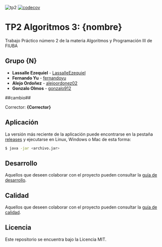 ![tp2](https://github.com/EzequielLassalle/Tp2---Algo3/actions/workflows/build.yml/badge.svg) [![codecov](https://codecov.io/gh/EzequielLassalle/Tp2---Algo3/branch/master/graph/badge.svg)](https://codecov.io/gh/EzequielLassalle/Tp2---Algo3)

# TP2 Algoritmos 3: {nombre} 

Trabajo Práctico número 2 de la materia Algoritmos y Programación III de FIUBA

## Grupo {N}

* **Lassalle Ezequiel** - [LassalleEzequiel](https://github.com/EzequielLassalle)
* **Fernando Yu** - [fernandoyu](https://github.com/FernandoYu)
* **Alejo Ordoñez** - [alejoordonez02](https://github.com/alejoordonez02)
* **Gonzalo Olmos** - [gonzalo912](https://github.com/gonzalo912)

##cambio##

Corrector: **{Corrector}**

## Aplicación

La versión más reciente de la aplicación puede encontrarse en la pestaña [releases](https://github.com/EzequielLassalle/Tp2---Algo3/releases/latest) y ejecutarse en Linux, Windows o Mac de esta forma:

```bash
$ java -jar <archivo.jar>
```

## Desarrollo

Aquellos que deseen colaborar con el proyecto pueden consultar la [guía de desarrollo](./docs/Desarrollo.md).

## Calidad

Aquellos que deseen colaborar con el proyecto pueden consultar la [guía de calidad](./docs/Calidad.md).

## Licencia

Este repositorio se encuentra bajo la Licencia MIT.
